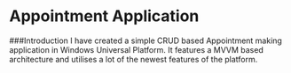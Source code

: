 #  Appointment Application

###Introduction
	I have created a simple CRUD based Appointment making application in
Windows Universal Platform. It features a MVVM based architecture and utilises a lot of the newest features of the platform.

